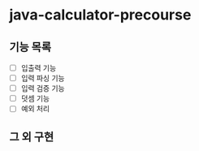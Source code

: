 # java-calculator-precourse

## 기능 목록
- [ ] 입출력 기능
- [ ] 입력 파싱 기능
- [ ] 입력 검증 기능
- [ ] 덧셈 기능
- [ ] 예외 처리

## 그 외 구현
